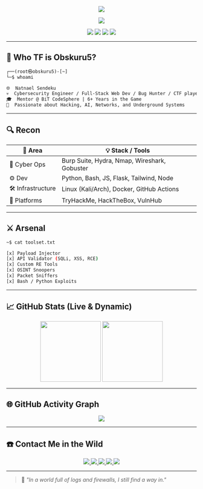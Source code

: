 <!-- Cyberpunk Hacker Banner -->
<p align="center">
  <img src="https://capsule-render.vercel.app/api?type=waving&height=180&section=header&text=Obskuru5%20%F0%9F%92%BB&fontAlign=center&fontColor=00FF00&fontSize=45&animation=twinkling&color=003300,000000" />
</p>

<!-- Typing Animation -->
<p align="center">
  <img src="https://readme-typing-svg.demolab.com?font=Fira+Code&size=22&pause=1000&color=00E1FF&center=true&vCenter=true&width=600&lines=Hey+I'm+Natnael+(Obskuru5);Ethical+Hacker+%7C+Pentester+%7C+Developer;Mentor+at+BiT+CodeSphere;Always+watching+the+packets..." />
</p>

<!-- Dynamic Badges -->
<p align="center">
  <a href="https://github.com/0bskuru5"><img src="https://komarev.com/ghpvc/?username=0bskuru5&style=flat-square&color=F700FF&label=Views" /></a>
  <a href="https://twitter.com/Obskuru5"><img src="https://img.shields.io/twitter/follow/Obskuru5?style=flat-square&logo=twitter&color=1DA1F2" /></a>
  <a href="https://tryhackme.com/p/Obskuru5"><img src="https://img.shields.io/badge/TryHackMe-Obskuru5-red?style=flat-square&logo=tryhackme" /></a>
  <a href="https://github.com/0bskuru5"><img src="https://img.shields.io/github/followers/0bskuru5?style=flat-square&label=GitHub&color=purple" /></a>
</p>

---

## 🧠 Who TF is Obskuru5?

```txt
┌──(root㉿obskuru5)-[~]
└─$ whoami

🌐  Natnael Sendeku
💀  Cybersecurity Engineer / Full-Stack Web Dev / Bug Hunter / CTF player
🎓  Mentor @ BiT CodeSphere | 6+ Years in the Game
🧬  Passionate about Hacking, AI, Networks, and Underground Systems
```

---

## 🔍 Recon

| 🔭 Area           | 💡 Stack / Tools                             |
| ----------------- | -------------------------------------------- |
| 🧠 Cyber Ops      | Burp Suite, Hydra, Nmap, Wireshark, Gobuster |
| ⚙️ Dev            | Python, Bash, JS, Flask, Tailwind, Node      |
| 🛠️ Infrastructure | Linux (Kali/Arch), Docker, GitHub Actions    |
| 🎯 Platforms      | TryHackMe, HackTheBox, VulnHub               |

---

## ⚔️ Arsenal

```bash
~$ cat toolset.txt

[x] Payload Injector
[x] API Validator (SQLi, XSS, RCE)
[x] Custom RE Tools
[x] OSINT Snoopers
[x] Packet Sniffers
[x] Bash / Python Exploits
```

---

## 📈 GitHub Stats (Live & Dynamic)

<p align="center">
  <img src="https://github-readme-stats.vercel.app/api?username=0bskuru5&show_icons=true&theme=tokyonight&hide_border=true&count_private=true" height="160"/>
  <img src="https://streak-stats.demolab.com?user=0bskuru5&theme=tokyonight&hide_border=true" height="160"/>
</p>

---

## 🌐 GitHub Activity Graph

<p align="center">
  <img src="https://github-readme-activity-graph.vercel.app/graph?username=0bskuru5&bg_color=000000&color=00FF00&line=39FF14&point=00FF00&area=true&hide_border=true&custom_title=Obskuru5%20Activity%20%F0%9F%94%91%20%7C%20Cyber%20Pulse" />
</p>

---

## ☎️ Contact Me in the Wild


<p align="center">
  <a href="https://github.com/0bskuru5" target="_blank">
    <img src="https://img.shields.io/badge/GitHub-0bskuru5-181717?style=for-the-badge&logo=github&logoColor=white" />
  </a>
  <a href="https://twitter.com/Obskuru5" target="_blank">
    <img src="https://img.shields.io/badge/Twitter-Obskuru5-1DA1F2?style=for-the-badge&logo=twitter&logoColor=white" />
  </a>
  <a href="https://tryhackme.com/p/Obskuru5" target="_blank">
    <img src="https://img.shields.io/badge/TryHackMe-Obskuru5-EF0000?style=for-the-badge&logo=tryhackme&logoColor=white" />
  </a>
  <a href="https://et.linkedin.com/in/natnael-sendeku" target="_blank">
    <img src="https://img.shields.io/badge/LinkedIn-Natnael-blue?style=for-the-badge&logo=linkedin&logoColor=white" />
  </a>
  <a href="https://cybertalents.com/account/profile/me" target="_blank">
    <img src="https://img.shields.io/badge/CyberTalents-Obskuru5-00FF00?style=for-the-badge&logo=cybertalents&logoColor=white" />
  </a>
</p>

---

> 💬 _"In a world full of logs and firewalls, I still find a way in."_
